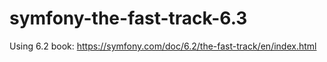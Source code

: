 # symfony-the-fast-track-6.3
Using 6.2 book: https://symfony.com/doc/6.2/the-fast-track/en/index.html
